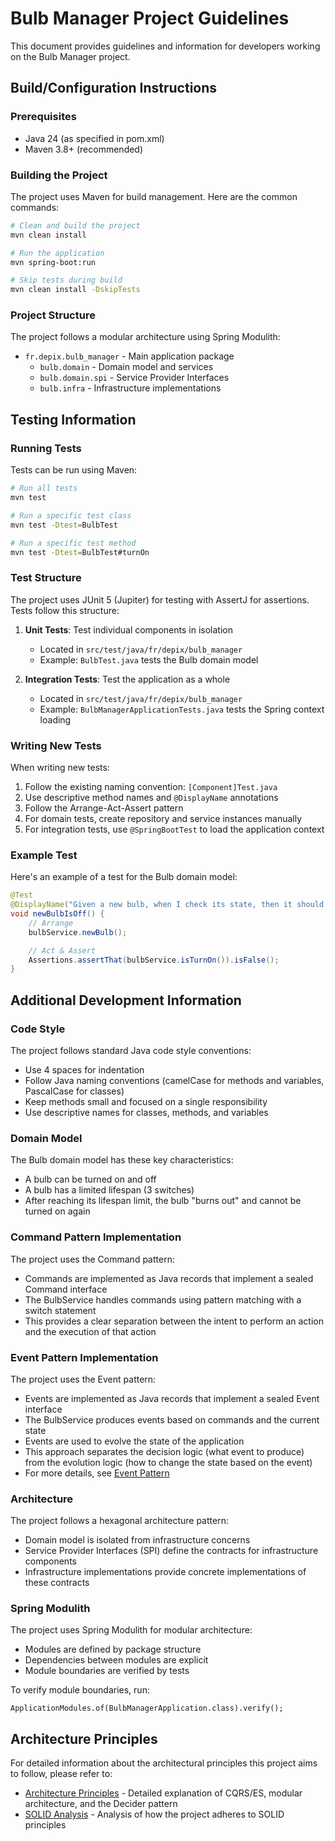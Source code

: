 # Bulb Manager Project Guidelines

This document provides guidelines and information for developers working on the Bulb Manager project.

## Build/Configuration Instructions

### Prerequisites
- Java 24 (as specified in pom.xml)
- Maven 3.8+ (recommended)

### Building the Project
The project uses Maven for build management. Here are the common commands:

```bash
# Clean and build the project
mvn clean install

# Run the application
mvn spring-boot:run

# Skip tests during build
mvn clean install -DskipTests
```

### Project Structure
The project follows a modular architecture using Spring Modulith:

- `fr.depix.bulb_manager` - Main application package
  - `bulb.domain` - Domain model and services
  - `bulb.domain.spi` - Service Provider Interfaces
  - `bulb.infra` - Infrastructure implementations

## Testing Information

### Running Tests
Tests can be run using Maven:

```bash
# Run all tests
mvn test

# Run a specific test class
mvn test -Dtest=BulbTest

# Run a specific test method
mvn test -Dtest=BulbTest#turnOn
```

### Test Structure
The project uses JUnit 5 (Jupiter) for testing with AssertJ for assertions. Tests follow this structure:

1. **Unit Tests**: Test individual components in isolation
   - Located in `src/test/java/fr/depix/bulb_manager`
   - Example: `BulbTest.java` tests the Bulb domain model

2. **Integration Tests**: Test the application as a whole
   - Located in `src/test/java/fr/depix/bulb_manager`
   - Example: `BulbManagerApplicationTests.java` tests the Spring context loading

### Writing New Tests
When writing new tests:

1. Follow the existing naming convention: `[Component]Test.java`
2. Use descriptive method names and `@DisplayName` annotations
3. Follow the Arrange-Act-Assert pattern
4. For domain tests, create repository and service instances manually
5. For integration tests, use `@SpringBootTest` to load the application context

### Example Test
Here's an example of a test for the Bulb domain model:

```java
@Test
@DisplayName("Given a new bulb, when I check its state, then it should be off")
void newBulbIsOff() {
    // Arrange
    bulbService.newBulb();

    // Act & Assert
    Assertions.assertThat(bulbService.isTurnOn()).isFalse();
}
```

## Additional Development Information

### Code Style
The project follows standard Java code style conventions:

- Use 4 spaces for indentation
- Follow Java naming conventions (camelCase for methods and variables, PascalCase for classes)
- Keep methods small and focused on a single responsibility
- Use descriptive names for classes, methods, and variables

### Domain Model
The Bulb domain model has these key characteristics:

- A bulb can be turned on and off
- A bulb has a limited lifespan (3 switches)
- After reaching its lifespan limit, the bulb "burns out" and cannot be turned on again

### Command Pattern Implementation
The project uses the Command pattern:

- Commands are implemented as Java records that implement a sealed Command interface
- The BulbService handles commands using pattern matching with a switch statement
- This provides a clear separation between the intent to perform an action and the execution of that action

### Event Pattern Implementation
The project uses the Event pattern:

- Events are implemented as Java records that implement a sealed Event interface
- The BulbService produces events based on commands and the current state
- Events are used to evolve the state of the application
- This approach separates the decision logic (what event to produce) from the evolution logic (how to change the state based on the event)
- For more details, see [Event Pattern](event_pattern.md)

### Architecture
The project follows a hexagonal architecture pattern:

- Domain model is isolated from infrastructure concerns
- Service Provider Interfaces (SPI) define the contracts for infrastructure components
- Infrastructure implementations provide concrete implementations of these contracts

### Spring Modulith
The project uses Spring Modulith for modular architecture:

- Modules are defined by package structure
- Dependencies between modules are explicit
- Module boundaries are verified by tests

To verify module boundaries, run:

```
ApplicationModules.of(BulbManagerApplication.class).verify();
```

## Architecture Principles

For detailed information about the architectural principles this project aims to follow, please refer to:

- [Architecture Principles](architecture_principles.md) - Detailed explanation of CQRS/ES, modular architecture, and the Decider pattern
- [SOLID Analysis](SOLID_analysis.md) - Analysis of how the project adheres to SOLID principles

